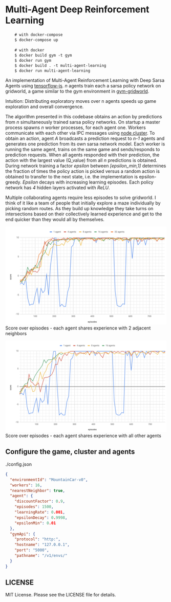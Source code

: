Multi-Agent Deep Reinforcement Learning
==

```
    # with docker-compose
    $ docker-compose up

    # with docker
    $ docker build gym -t gym
    $ docker run gym
    $ docker build . -t multi-agent-learning
    $ docker run multi-agent-learning
```

An implementation of Multi-Agent Reinforcement Learning with Deep Sarsa Agents using [tensorflow-js](https://github.com/tensorflow/tfjs). *n* agents train each a sarsa policy network on gridworld, a game similar to the gym environment in [gym-gridworld](https://github.com/maximecb/gym-minigrid#included-environments).

Intuition: Distributing exploratory moves over n agents speeds up game exploration and overall convergence.

The algorithm presented in this codebase obtains an action by predictions from *n* simultaneously trained sarsa policy networks. On startup a master process spawns *n* worker processes, for each agent one. Workers communicate with each other via IPC messages using [node cluster](https://nodejs.org/api/cluster.html). To obtain an action, agent *A* broadcasts a prediction request to *n-1* agents and generates one prediction from its own sarsa network model. Each worker is running the same agent, trains on the same game and sends/responds to prediction requests. When all agents responded with their prediction, the action with the largest value (Q_value) from all *n* predictions is obtained. During network training a factor *epsilon* between *[epsilon_min,1]* determines the fraction of times the policy action is picked versus a random action is obtained to transfer to the next state, i.e. the implementation is epsilon-greedy. *Epsilon* decays with increasing learning episodes. Each policy network has *4* hidden layers activated with *ReLU*.

Multiple collaborating agents require less episodes to solve gridworld. I think of it like a team of people that initially explore a maze individually by picking random routes. As they build up knowledge they take turns on intersections based on their collectively learned experience and get to the end quicker than they would all by themselves.

![Alt text](results/score-n-1.png?raw=true "Score over episodes n-1")
Score over episodes - each agent shares experience with 2 adjacent neighbors

![Alt text](results/score-n-n.png?raw=true "Score over episodes n-n")
Score over episodes - each agent shares experience with all other agents

## Configure the game, cluster and agents
./config.json
```json
{
  "environmentId": "MountainCar-v0",
  "workers": 16,
  "nearestNeighbor": true,
  "agent": {
    "discountFactor": 0.9,
    "episodes": 1500,
    "learningRate": 0.001,
    "epsilonDecay": 0.9998,
    "epsilonMin": 0.01
  },
  "gymApi": {
    "protocol": "http:",
    "hostname": "127.0.0.1",
    "port": "5000",
    "pathname": "/v1/envs/"
  }
}
```

## LICENSE

MIT License. Please see the LICENSE file for details.
